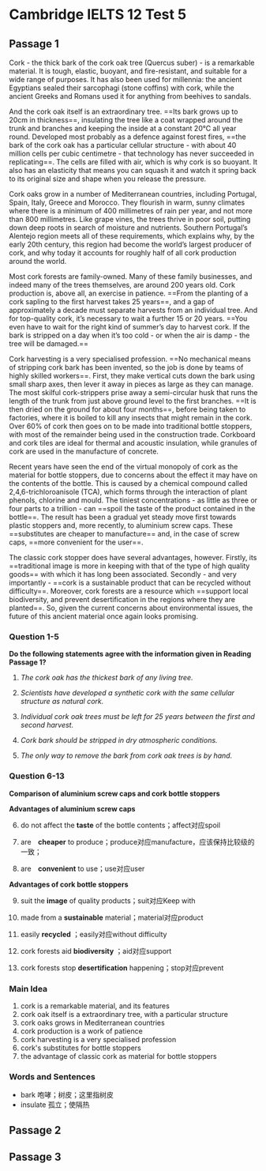 # Cambridge IELTS 12 Test 5

## Passage 1

Cork - the thick bark of the cork oak tree (Quercus suber) - is a remarkable material. It is tough, elastic, buoyant, and fire-resistant, and suitable for a wide range of purposes. It has also been used for millennia: the ancient Egyptians sealed their sarcophagi (stone coffins) with cork, while the ancient Greeks and Romans used it for anything from beehives to sandals.

And the cork oak itself is an extraordinary tree. ==Its bark grows up to 20cm in thickness==, insulating the tree like a coat wrapped around the trunk and branches and keeping the inside at a constant 20°C all year round. Developed most probably as a defence against forest fires, ==the bark of the cork oak has a particular cellular structure - with about 40 million cells per cubic centimetre - that technology has never succeeded in replicating==. The cells are filled with air, which is why cork is so buoyant. It also has an elasticity that means you can squash it and watch it spring back to its original size and shape when you release the pressure.

Cork oaks grow in a number of Mediterranean countries, including Portugal, Spain, Italy, Greece and Morocco. They flourish in warm, sunny climates where there is a minimum of 400 millimetres of rain per year, and not more than 800 millimetres. Like grape vines, the trees thrive in poor soil, putting down deep roots in search of moisture and nutrients. Southern Portugal’s Alentejo region meets all of these requirements, which explains why, by the early 20th century, this region had become the world’s largest producer of cork, and why today it accounts for roughly half of all cork production around the world.

Most cork forests are family-owned. Many of these family businesses, and indeed many of the trees themselves, are around 200 years old. Cork production is, above all, an exercise in patience. ==From the planting of a cork sapling to the first harvest takes 25 years==, and a gap of approximately a decade must separate harvests from an individual tree. And for top-quality cork, it’s necessary to wait a further 15 or 20 years. ==You even have to wait for the right kind of summer’s day to harvest cork. If the bark is stripped on a day when it’s too cold - or when the air is damp - the tree will be damaged.==

Cork harvesting is a very specialised profession. ==No mechanical means of stripping cork bark has been invented, so the job is done by teams of highly skilled workers==. First, they make vertical cuts down the bark using small sharp axes, then lever it away in pieces as large as they can manage. The most skilful cork-strippers prise away a semi-circular husk that runs the length of the trunk from just above ground level to the first branches. ==It is then dried on the ground for about four months==, before being taken to factories, where it is boiled to kill any insects that might remain in the cork. Over 60% of cork then goes on to be made into traditional bottle stoppers, with most of the remainder being used in the construction trade. Corkboard and cork tiles are ideal for thermal and acoustic insulation, while granules of cork are used in the manufacture of concrete.

Recent years have seen the end of the virtual monopoly of cork as the material for bottle stoppers, due to concerns about the effect it may have on the contents of the bottle. This is caused by a chemical compound called 2,4,6-trichloroanisole (TCA), which forms through the interaction of plant phenols, chlorine and mould. The tiniest concentrations - as little as three or four parts to a trillion - can ==spoil the taste of the product contained in the bottle==. The result has been a gradual yet steady move first towards plastic stoppers and, more recently, to aluminium screw caps. These ==substitutes are cheaper to manufacture== and, in the case of screw caps, ==more convenient for the user==.

The classic cork stopper does have several advantages, however. Firstly, its ==traditional image is more in keeping with that of the type of high quality goods== with which it has long been associated. Secondly - and very importantly - ==cork is a sustainable product that can be recycled without difficulty==. Moreover, cork forests are a resource which ==support local biodiversity, and prevent desertification in the regions where they are planted==. So, given the current concerns about environmental issues, the future of this ancient material once again looks promising.

### Question 1-5

**Do the following statements agree with the information given in Reading Passage 1?**

1. *The cork oak has the thickest bark of any living tree.*

2. *Scientists have developed a synthetic cork with the same cellular structure as natural cork.*

3. *Individual cork oak trees must be left for 25 years between the first and second harvest.*

4. *Cork bark should be stripped in dry atmospheric conditions.*

5. *The only way to remove the bark from cork oak trees is by hand.*

### Question 6-13

**Comparison of aluminium screw caps and cork bottle stoppers**

**Advantages of aluminium screw caps**

6. do not affect the    **taste** 	of the bottle contents；affect对应spoil

7. are　**cheaper**	 to produce；produce对应manufacture，应该保持比较级的一致；

8. are　**convenient**	 to use；use对应user

**Advantages of cork bottle stoppers**

9. suit the  	**image**   of quality products；suit对应Keep with

10. made from a     **sustainable**    material；material对应product

11. easily    **recycled**    ；easily对应without difficulty　    

12. cork forests aid     **biodiversity**   ；aid对应support

13. cork forests stop     **desertification**    happening；stop对应prevent

### Main Idea

1. cork is a remarkable material, and its features
2. cork oak itself is a extraordinary tree, with a particular structure
3. cork oaks grows in Mediterranean countries
4. cork production is a work of patience
5. cork harvesting is a very specialised profession
6. cork's substitutes for bottle stoppers
7. the advantage of classic cork as material for bottle stoppers

### Words and Sentences

* bark 咆哮；树皮；这里指树皮
* insulate 孤立；使隔热

## Passage 2

## Passage 3

